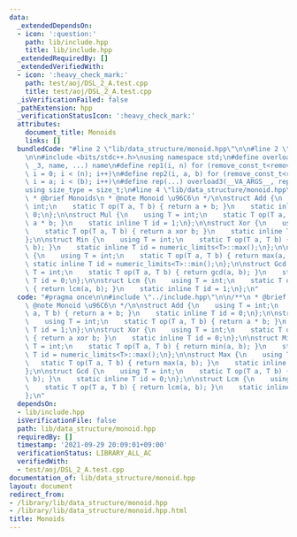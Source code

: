 ```yaml
---
data:
  _extendedDependsOn:
  - icon: ':question:'
    path: lib/include.hpp
    title: lib/include.hpp
  _extendedRequiredBy: []
  _extendedVerifiedWith:
  - icon: ':heavy_check_mark:'
    path: test/aoj/DSL_2_A.test.cpp
    title: test/aoj/DSL_2_A.test.cpp
  _isVerificationFailed: false
  _pathExtension: hpp
  _verificationStatusIcon: ':heavy_check_mark:'
  attributes:
    document_title: Monoids
    links: []
  bundledCode: "#line 2 \"lib/data_structure/monoid.hpp\"\n\n#line 2 \"lib/include.hpp\"\
    \n\n#include <bits/stdc++.h>\nusing namespace std;\n#define overload3(_NULL, _2,\
    \ _3, name, ...) name\n#define rep1(i, n) for (remove_const_t<remove_reference_t<decltype(n)>>\
    \ i = 0; i < (n); i++)\n#define rep2(i, a, b) for (remove_const_t<remove_reference_t<decltype(b)>>\
    \ i = a; i < (b); i++)\n#define rep(...) overload3(__VA_ARGS__, rep2, rep1)(__VA_ARGS__)\n\
    using size_type = size_t;\n#line 4 \"lib/data_structure/monoid.hpp\"\n\n/**\n\
    \ * @brief Monoids\n * @note Monoid \u96C6\n */\n\nstruct Add {\n    using T =\
    \ int;\n    static T op(T a, T b) { return a + b; }\n    static inline T id =\
    \ 0;\n};\n\nstruct Mul {\n    using T = int;\n    static T op(T a, T b) { return\
    \ a * b; }\n    static inline T id = 1;\n};\n\nstruct Xor {\n    using T = int;\n\
    \    static T op(T a, T b) { return a xor b; }\n    static inline T id = 0;\n\
    };\n\nstruct Min {\n    using T = int;\n    static T op(T a, T b) { return min(a,\
    \ b); }\n    static inline T id = numeric_limits<T>::max();\n};\n\nstruct Max\
    \ {\n    using T = int;\n    static T op(T a, T b) { return max(a, b); }\n   \
    \ static inline T id = numeric_limits<T>::min();\n};\n\nstruct Gcd {\n    using\
    \ T = int;\n    static T op(T a, T b) { return gcd(a, b); }\n    static inline\
    \ T id = 0;\n};\n\nstruct Lcm {\n    using T = int;\n    static T op(T a, T b)\
    \ { return lcm(a, b); }\n    static inline T id = 1;\n};\n"
  code: "#pragma once\n\n#include \"../include.hpp\"\n\n/**\n * @brief Monoids\n *\
    \ @note Monoid \u96C6\n */\n\nstruct Add {\n    using T = int;\n    static T op(T\
    \ a, T b) { return a + b; }\n    static inline T id = 0;\n};\n\nstruct Mul {\n\
    \    using T = int;\n    static T op(T a, T b) { return a * b; }\n    static inline\
    \ T id = 1;\n};\n\nstruct Xor {\n    using T = int;\n    static T op(T a, T b)\
    \ { return a xor b; }\n    static inline T id = 0;\n};\n\nstruct Min {\n    using\
    \ T = int;\n    static T op(T a, T b) { return min(a, b); }\n    static inline\
    \ T id = numeric_limits<T>::max();\n};\n\nstruct Max {\n    using T = int;\n \
    \   static T op(T a, T b) { return max(a, b); }\n    static inline T id = numeric_limits<T>::min();\n\
    };\n\nstruct Gcd {\n    using T = int;\n    static T op(T a, T b) { return gcd(a,\
    \ b); }\n    static inline T id = 0;\n};\n\nstruct Lcm {\n    using T = int;\n\
    \    static T op(T a, T b) { return lcm(a, b); }\n    static inline T id = 1;\n\
    };\n"
  dependsOn:
  - lib/include.hpp
  isVerificationFile: false
  path: lib/data_structure/monoid.hpp
  requiredBy: []
  timestamp: '2021-09-29 20:09:01+09:00'
  verificationStatus: LIBRARY_ALL_AC
  verifiedWith:
  - test/aoj/DSL_2_A.test.cpp
documentation_of: lib/data_structure/monoid.hpp
layout: document
redirect_from:
- /library/lib/data_structure/monoid.hpp
- /library/lib/data_structure/monoid.hpp.html
title: Monoids
---
```

